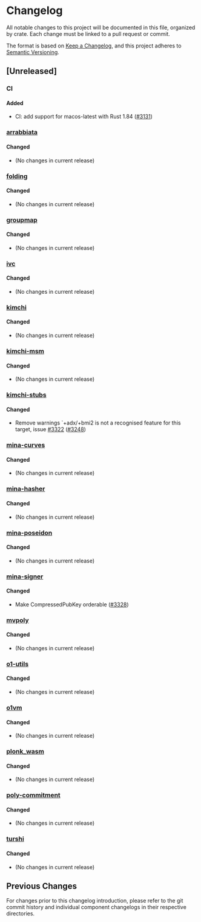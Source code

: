 # Changelog

All notable changes to this project will be documented in this file, organized by crate.
Each change must be linked to a pull request or commit.

The format is based on [Keep a Changelog](https://keepachangelog.com/en/1.0.0/),
and this project adheres to [Semantic Versioning](https://semver.org/spec/v2.0.0.html).

## [Unreleased]

### CI

#### Added

- CI: add support for macos-latest with Rust 1.84
  ([#3131](https://github.com/o1-labs/proof-systems/pull/3131))

### [arrabbiata](./arrabbiata)

#### Changed
- (No changes in current release)

### [folding](./folding)

#### Changed
- (No changes in current release)

### [groupmap](./groupmap)

#### Changed
- (No changes in current release)

### [ivc](./ivc)

#### Changed
- (No changes in current release)

### [kimchi](./kimchi)

#### Changed
- (No changes in current release)

### [kimchi-msm](./msm)

#### Changed
- (No changes in current release)

### [kimchi-stubs](./kimchi-stubs)

#### Changed

- Remove warnings `+adx/+bmi2 is not a recognised feature for this target,
  issue [#3322](https://github.com/o1-labs/proof-systems/issues/3322)
([#3248](https://github.com/o1-labs/proof-systems/pull/3248))

### [mina-curves](./curves)

#### Changed
- (No changes in current release)

### [mina-hasher](./hasher)

#### Changed
- (No changes in current release)

### [mina-poseidon](./poseidon)

#### Changed
- (No changes in current release)

### [mina-signer](./signer)

#### Changed
- Make CompressedPubKey orderable
  ([#3328](https://github.com/o1-labs/proof-systems/pull/3328))

### [mvpoly](./mvpoly)

#### Changed
- (No changes in current release)

### [o1-utils](./utils)

#### Changed
- (No changes in current release)

### [o1vm](./o1vm)

#### Changed
- (No changes in current release)

### [plonk_wasm](./plonk-wasm)

#### Changed
- (No changes in current release)

### [poly-commitment](./poly-commitment)

#### Changed
- (No changes in current release)

### [turshi](./turshi)

#### Changed
- (No changes in current release)

## Previous Changes

For changes prior to this changelog introduction, please refer to the git commit history
and individual component changelogs in their respective directories.
